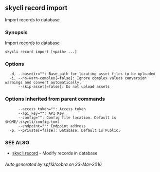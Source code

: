 ## skycli record import

Import records to database

### Synopsis


Import records to database

```
skycli record import [<path> ...]
```

### Options

```
  -d, --basedir="": Base path for locating asset files to be uploaded
  -i, --no-warn-complex[=false]: Ignore complex values conversion warnings and convert automatically.
      --skip-asset[=false]: Do not upload assets
```

### Options inherited from parent commands

```
      --access_token="": Access token
      --api_key="": API Key
      --config="": Config file location. Default is $HOME/.skycli/config.toml
      --endpoint="": Endpoint address
  -p, --private[=false]: Database. Default is Public.
```

### SEE ALSO
* [skycli record](skycli_record.md)	 - Modify records in database

###### Auto generated by spf13/cobra on 23-Mar-2016
